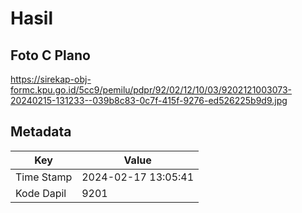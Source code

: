 # Hasil

## Foto C Plano

https://sirekap-obj-formc.kpu.go.id/5cc9/pemilu/pdpr/92/02/12/10/03/9202121003073-20240215-131233--039b8c83-0c7f-415f-9276-ed526225b9d9.jpg


## Metadata

| Key        | Value               |
| ---------- | ------------------- |
| Time Stamp | 2024-02-17 13:05:41 |
| Kode Dapil | 9201                |



